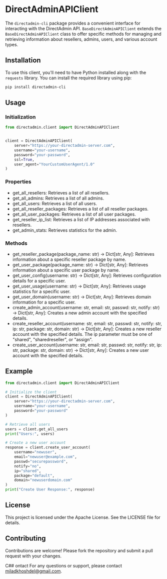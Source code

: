 # DirectAdminAPIClient

The `directadmin-cli` package provides a convenient interface for interacting with the DirectAdmin API. `BaseDirectAdminAPIClient` extends the `BaseDirectAdminAPIClient` class to offer specific methods for managing and retrieving information about resellers, admins, users, and various account types.

## Installation

To use this client, you'll need to have Python installed along with the `requests` library. You can install the required library using pip:

```bash
pip install directadmin-cli
```

## Usage

### Initialization

```python
from directadmin.client import DirectAdminAPIClient


client = DirectAdminAPIClient(
    server="https://your-directadmin-server.com",
    username="your-username",
    password="your-password",
    ssl=True,
    user_agent="YourCustomUserAgent/1.0"
)
```

### Properties

- get_all_resellers: Retrieves a list of all resellers.
- get_all_admins: Retrieves a list of all admins.
- get_all_users: Retrieves a list of all users.
- get_all_reseller_packages: Retrieves a list of all reseller packages.
- get_all_user_packages: Retrieves a list of all user packages.
- get_reseller_ip_list: Retrieves a list of IP addresses associated with resellers.
- get_admin_stats: Retrieves statistics for the admin.

### Methods

- get_reseller_package(package_name: str) -> Dict[str, Any]: Retrieves information about a specific reseller package by name.
- get_user_package(package_name: str) -> Dict[str, Any]: Retrieves information about a specific user package by name.
- get_user_config(username: str) -> Dict[str, Any]: Retrieves configuration details for a specific user.
- get_user_usage(username: str) -> Dict[str, Any]: Retrieves usage statistics for a specific user.
- get_user_domain(username: str) -> Dict[str, Any]: Retrieves domain information for a specific user.
- create_admin_account(username: str, email: str, passwd: str, notify: str) -> Dict[str, Any]: Creates a new admin account with the specified details.
- create_reseller_account(username: str, email: str, passwd: str, notify: str, ip: str, package: str, domain: str) -> Dict[str, Any]: Creates a new reseller account with the specified details. The ip parameter must be one of "shared", "sharedreseller", or "assign".
- create_user_account(username: str, email: str, passwd: str, notify: str, ip: str, package: str, domain: str) -> Dict[str, Any]: Creates a new user account with the specified details.

## Example

```python
from directadmin.client import DirectAdminAPIClient

# Initialize the client
client = DirectAdminAPIClient(
    server="https://your-directadmin-server.com",
    username="your-username",
    password="your-password"
)

# Retrieve all users
users = client.get_all_users
print("Users:", users)

# Create a new user account
response = client.create_user_account(
    username="newuser",
    email="newuser@example.com",
    passwd="securepassword",
    notify="no",
    ip="shared",
    package="default",
    domain="newuserdomain.com"
)
print("Create User Response:", response)
```

## License
This project is licensed under the Apache License. See the LICENSE file for details.

## Contributing
Contributions are welcome! Please fork the repository and submit a pull request with your changes.

C## ontact
For any questions or support, please contact miladkhoshdel@gmail.com.